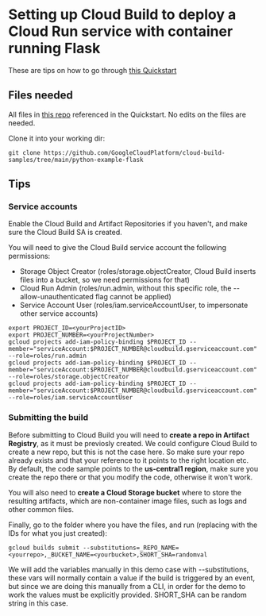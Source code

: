 # Setting up Cloud Build to deploy a Cloud Run service with container running Flask 

These are tips on how to go through [this Quickstart](https://cloud.google.com/build/docs/building/build-python)

## Files needed

All files in [this repo](https://github.com/GoogleCloudPlatform/cloud-build-samples/tree/main/python-example-flask) referenced in the Quickstart. No edits on the files are needed.

Clone it into your working dir:

`git clone https://github.com/GoogleCloudPlatform/cloud-build-samples/tree/main/python-example-flask`

## Tips

### Service accounts

Enable the Cloud Build and Artifact Repositories if you haven't, and make sure the Cloud Build SA is created.

You will need to give the Cloud Build service account the following permissions:  
- Storage Object Creator (roles/storage.objectCreator, Cloud Build inserts files into a bucket, so we need permissions for that)
- Cloud Run Admin (roles/run.admin, without this specific role, the --allow-unauthenticated flag cannot be applied)  
- Service Account User (roles/iam.serviceAccountUser, to impersonate other service accounts)

```
export PROJECT_ID=<yourProjectID>
export PROJECT_NUMBER=<yourProjectNumber>
gcloud projects add-iam-policy-binding $PROJECT_ID --member="serviceAccount:$PROJECT_NUMBER@cloudbuild.gserviceaccount.com" --role=roles/run.admin
gcloud projects add-iam-policy-binding $PROJECT_ID --member="serviceAccount:$PROJECT_NUMBER@cloudbuild.gserviceaccount.com" --role=roles/storage.objectCreator
gcloud projects add-iam-policy-binding $PROJECT_ID --member="serviceAccount:$PROJECT_NUMBER@cloudbuild.gserviceaccount.com" --role=roles/iam.serviceAccountUser
```

### Submitting the build

Before submitting to Cloud Build you will need to **create a repo in Artifact Registry**, as it must be previosly created. We could configure Cloud Build to create a new repo, but this is not the case here. So make sure your repo already exists and that your reference to it points to the right location etc. By default, the code sample points to the **us-central1 region**, make sure you create the repo there or that you modify the code, otherwise it won't work.

You will also need to **create a Cloud Storage bucket** where to store the resulting artifacts, which are non-container image files, such as logs and other common files.

Finally, go to the folder where you have the files, and run (replacing with the IDs for what you just created):

`gcloud builds submit --substitutions=_REPO_NAME=<yourrepo>,_BUCKET_NAME=<yourbucket>,SHORT_SHA=randomval`  

We will add the variables manually in this demo case with --substitutions, these vars will normally contain a value if the build is triggered by an event, but since we are doing this manually from a CLI, in order for the demo to work the values must be explicitly provided. SHORT_SHA can be random string in this case.
